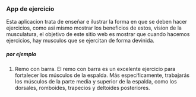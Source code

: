 ### App de ejercicio


Esta aplicacion trata de enseñar e ilustrar la forma en que se deben hacer ejercicios, como asi mismo mostrar los beneficios de estos, vision de la musculatura, el objetivo de este sitio web es mostrar que cuando hacemos ejercicios, hay musculos que se ejercitan de forma devinida.

##### por ejemplo

1.  Remo con barra.
El remo con barra es un excelente ejercicio para fortalecer los músculos de la espalda. Más específicamente, trabajarás los músculos de la parte media y superior de la espalda, como los dorsales, romboides, trapecios y deltoides posteriores.
